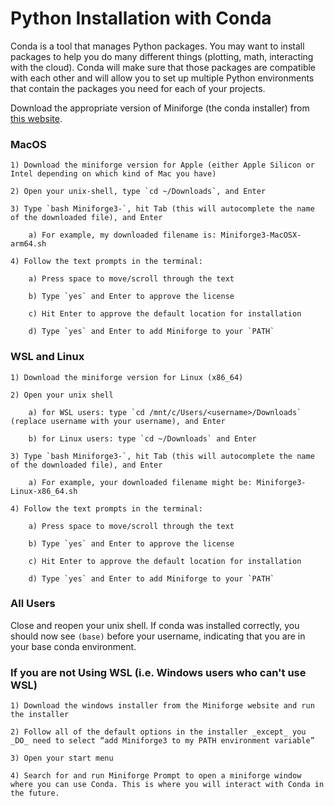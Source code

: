 # Python Installation with Conda

Conda is a tool that manages Python packages. You may want to install packages to help you do many different things (plotting, math, interacting with the cloud). Conda will make sure that those packages are compatible with each other and will allow you to set up multiple Python environments that contain the packages you need for each of your projects. 

Download the appropriate version of Miniforge (the conda installer) from [this website](https://conda-forge.org/download/). 

### MacOS 

    1) Download the miniforge version for Apple (either Apple Silicon or Intel depending on which kind of Mac you have)

    2) Open your unix-shell, type `cd ~/Downloads`, and Enter

    3) Type `bash Miniforge3-`, hit Tab (this will autocomplete the name of the downloaded file), and Enter

        a) For example, my downloaded filename is: Miniforge3-MacOSX-arm64.sh

    4) Follow the text prompts in the terminal:
        
        a) Press space to move/scroll through the text
        
        b) Type `yes` and Enter to approve the license
        
        c) Hit Enter to approve the default location for installation 

        d) Type `yes` and Enter to add Miniforge to your `PATH`

### WSL and Linux

    1) Download the miniforge version for Linux (x86_64)

    2) Open your unix shell

        a) for WSL users: type `cd /mnt/c/Users/<username>/Downloads` (replace username with your username), and Enter

        b) for Linux users: type `cd ~/Downloads` and Enter

    3) Type `bash Miniforge3-`, hit Tab (this will autocomplete the name of the downloaded file), and Enter

        a) For example, your downloaded filename might be: Miniforge3-Linux-x86_64.sh

    4) Follow the text prompts in the terminal:
        
        a) Press space to move/scroll through the text
        
        b) Type `yes` and Enter to approve the license
        
        c) Hit Enter to approve the default location for installation 

        d) Type `yes` and Enter to add Miniforge to your `PATH`

### **All Users**

Close and reopen your unix shell. If conda was installed correctly, you should now see `(base)` before your username, indicating that you are in your base conda environment.

### If you are not Using WSL (i.e. Windows users who can't use WSL)

    1) Download the windows installer from the Miniforge website and run the installer

    2) Follow all of the default options in the installer _except_ you _DO_ need to select “add Miniforge3 to my PATH environment variable”

    3) Open your start menu
    
    4) Search for and run Miniforge Prompt to open a miniforge window where you can use Conda. This is where you will interact with Conda in the future.
